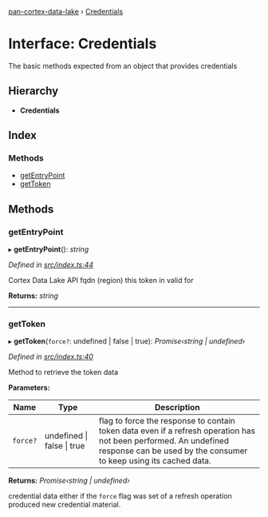 [pan-cortex-data-lake](../README.md) › [Credentials](credentials.md)

# Interface: Credentials

The basic methods expected from an object that provides credentials

## Hierarchy

* **Credentials**

## Index

### Methods

* [getEntryPoint](credentials.md#getentrypoint)
* [getToken](credentials.md#gettoken)

## Methods

###  getEntryPoint

▸ **getEntryPoint**(): *string*

*Defined in [src/index.ts:44](https://github.com/xhoms/pan-cortex-data-lake-nodejs/blob/dcdea9e/src/index.ts#L44)*

Cortex Data Lake API fqdn (region) this token in valid for

**Returns:** *string*

___

###  getToken

▸ **getToken**(`force?`: undefined | false | true): *Promise‹string | undefined›*

*Defined in [src/index.ts:40](https://github.com/xhoms/pan-cortex-data-lake-nodejs/blob/dcdea9e/src/index.ts#L40)*

Method to retrieve the token data

**Parameters:**

Name | Type | Description |
------ | ------ | ------ |
`force?` | undefined &#124; false &#124; true | flag to force the response to contain token data even if a refresh operation has not been performed. An undefined response can be used by the consumer to keep using its cached data. |

**Returns:** *Promise‹string | undefined›*

credential data either if the `force` flag was set of a refresh
operation produced new credential material.
